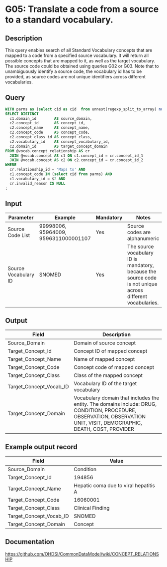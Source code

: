 <!---
Group:general
Name:G05 Translate a code from a source to a standard vocabulary
Author:Patrick Ryan
CDM Version: 5.3
-->

# G05: Translate a code from a source to a standard vocabulary.

## Description
This query enables search of all Standard Vocabulary concepts that are mapped to a code from a specified source vocabulary. It will return all possible concepts that are mapped to it, as well as the target vocabulary. The source code could be obtained using queries G02 or G03.
Note that to unambiguously identify a source code, the vocabulary id has to be provided, as source codes are not unique identifiers across different vocabularies.

## Query
```sql
WITH parms as (select cid as cid  from unnest(regexp_split_to_array( nullif($1::text, '')::text, '\s*,\s*')) as cid) 
SELECT DISTINCT
  c1.domain_id        AS source_domain,
  c2.concept_id       AS concept_id,
  c2.concept_name     AS concept_name,
  c2.concept_code     AS concept_code,
  c2.concept_class_id AS concept_class,
  c2.vocabulary_id    AS concept_vocabulary_id,
  c2.domain_id        AS target_concept_domain
FROM @vocab.concept_relationship AS cr
  JOIN @vocab.concept AS c1 ON c1.concept_id = cr.concept_id_1
  JOIN @vocab.concept AS c2 ON c2.concept_id = cr.concept_id_2
WHERE
  cr.relationship_id = 'Maps to' AND
  c1.concept_code IN (select cid from parms) AND
  c1.vocabulary_id = $2 AND
  cr.invalid_reason IS NULL
;
```

## Input

| Parameter |  Example |  Mandatory |  Notes |
| --- | --- | --- | --- |
|  Source Code List |  99998006, 95964009, 9596311000001107|  Yes |  Source codes are alphanumeric |
|  Source Vocabulary ID |  SNOMED|  Yes | The source vocabulary ID is mandatory, because the source code is not unique across different vocabularies. |

## Output

|  Field |  Description |
| --- | --- |
|  Source_Domain |  Domain of source concept |
|  Target_Concept_Id |  Concept ID of mapped concept |
|  Target_Concept_Name |  Name of mapped concept |
|  Target_Concept_Code |  Concept code of mapped concept |
|  Target_Concept_Class |  Class of the mapped concept |
|  Target_Concept_Vocab_ID |  Vocabulary ID of the target vocabulary |
|  Target_Concept_Domain |  Vocabulary domain that includes the entity. The domains include: DRUG, CONDITION, PROCEDURE, OBSERVATION, OBSERVATION UNIT, VISIT, DEMOGRAPHIC, DEATH, COST, PROVIDER |

## Example output record

| Field |  Value |
| --- | --- |
|  Source_Domain |  Condition |
|  Target_Concept_Id |  194856 |
|  Target_Concept_Name |  Hepatic coma due to viral hepatitis A |
|  Target_Concept_Code |  16060001 |
|  Target_Concept_Class |  Clinical Finding |
|  Target_Concept_Vocab_ID |  SNOMED |
|  Target_Concept_Domain |  Concept |

## Documentation
https://github.com/OHDSI/CommonDataModel/wiki/CONCEPT_RELATIONSHIP
